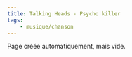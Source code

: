 ```yaml
---
title: Talking Heads - Psycho killer
tags:
    - musique/chanson
---
```


Page créée automatiquement, mais vide.
